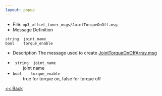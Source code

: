 ```yaml
---
layout: popup
---
```


- File: `op3_offset_tuner_msgs/JointTorqueOnOff.msg`
- Message Definition
 ```
 string  joint_name
 bool    torque_enable
 ```

- Description
The message used to create [JointTorqueOnOffArray.msg]
* ` string  joint_name`  
&emsp;&emsp; joint name  
* `bool    torque_enable`  
&emsp;&emsp; true for torque on, false for torque off

[&lt;&lt; Back](op3_offset_tuner_msgs.md)


[JointTorqueOnOffArray.msg]:https://github.com/ROBOTIS-GIT/ROBOTIS-Documents/wiki/op3_JointTorqueOnOffArray.msg
